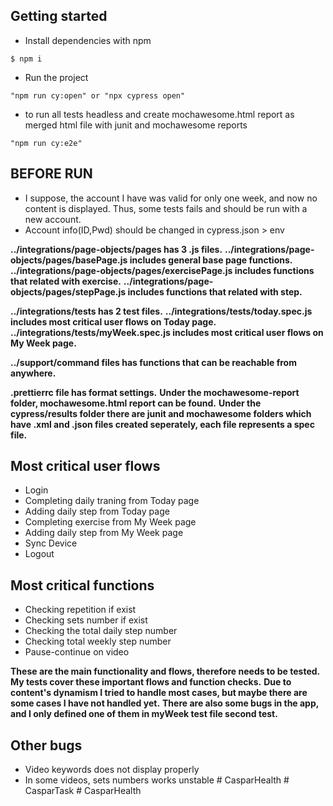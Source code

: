 ## Getting started
- Install dependencies with npm
```
$ npm i
```
- Run the project
```
"npm run cy:open" or "npx cypress open"
```
- to run all tests headless and create mochawesome.html report as merged html file with junit and mochawesome reports
```
"npm run cy:e2e"
```
## BEFORE RUN
- I suppose, the account I have was valid for only one week, and now no content is displayed. Thus, some tests fails and should be run with a new account.
- Account info(ID,Pwd) should be changed in cypress.json > env

**../integrations/page-objects/pages has 3 .js files.**
**../integrations/page-objects/pages/basePage.js includes general base page functions.**
**../integrations/page-objects/pages/exercisePage.js includes functions that related with exercise.**
**../integrations/page-objects/pages/stepPage.js includes functions that related with step.**

**../integrations/tests has 2 test files.**
**../integrations/tests/today.spec.js includes most critical user flows on Today page.**
**../integrations/tests/myWeek.spec.js includes most critical user flows on My Week page.**

**../support/command files has functions that can be reachable from anywhere.**

**.prettierrc file has format settings.**
**Under the mochawesome-report folder, mochawesome.html report can be found.**
**Under the cypress/results folder there are junit and mochawesome folders which have .xml and .json files created seperately, each file represents a spec file.**

## Most critical user flows
- Login
- Completing daily traning from Today page 
- Adding daily step from Today page
- Completing exercise from My Week page 
- Adding daily step from My Week page
- Sync Device
- Logout

## Most critical functions
- Checking repetition if exist
- Checking sets number if exist
- Checking the total daily step number
- Checking total weekly step number
- Pause-continue on video

**These are the main functionality and flows, therefore needs to be tested.**
**My tests cover these important flows and function checks.**
**Due to content's dynamism I tried to handle most cases, but maybe there are some cases I have not handled yet.**
**There are also some bugs in the app, and I only defined one of them in myWeek test file second test.**

## Other bugs
- Video keywords does not display properly
- In some videos, sets numbers works unstable
#   C a s p a r H e a l t h  
 #   C a s p a r T a s k  
 #   C a s p a r H e a l t h  
 